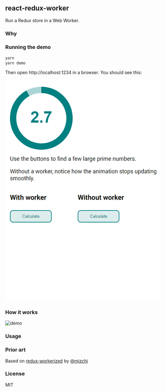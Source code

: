 ## react-redux-worker

Run a Redux store in a Web Worker.

### Why

### Running the demo

```
yarn
yarn demo
```

Then open http://localhost:1234 in a browser. You should see this:

![demo](./img/demo.gif)

### How it works

![demo](./img/react-redux-worker.gif)

### Usage

### Prior art

Based on [redux-workerized](https://github.com/mizchi/redux-workerized) by [@mizchi](https://github.com/mizchi/)

### License

MIT
